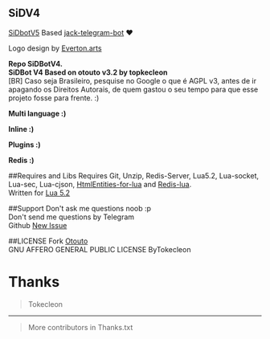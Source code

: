 ## SiDV4

[SiDbotV5](telegram.me/sidbot) Based [jack-telegram-bot](https://github.com/SEEDTEAM/jack-telegram-bot) ❤️

Logo design by [Everton.arts](https://www.facebook.com/Evertonarts-693615497441103)

**Repo SiDBotV4.**</br>
**SiDBot V4 Based on otouto v3.2 by topkecleon**</br>
[BR] Caso seja Brasileiro, pesquise no Google o que é AGPL v3, antes de ir apagando os Direitos Autorais, de quem gastou o seu tempo para que esse projeto fosse para frente. :)</br>


**Multi language :)**

**Inline :)**

**Plugins :)**

**Redis :)**


##Requires and Libs
Requires Git, Unzip, Redis-Server, Lua5.2, Lua-socket, Lua-sec, Lua-cjson, [HtmlEntities-for-lua](https://github.com/TiagoDanin/htmlEntities-for-lua) and [Redis-lua](https://github.com/nrk/redis-lua).</br>
Written for [Lua 5.2](http://www.lua.org/manual/5.2/)

##Support
Don't ask me questions noob :p</br>
Don't send me questions by Telegram</br>
Github [New Issue](https://github.com/TiagoDanin/SiD/issues/new)

##LICENSE
Fork [Otouto](https://github.com/topkecleon/otouto)</br>
GNU AFFERO GENERAL PUBLIC LICENSE ByTokecleon

# Thanks
>Tokecleon
---
>More contributors in Thanks.txt
